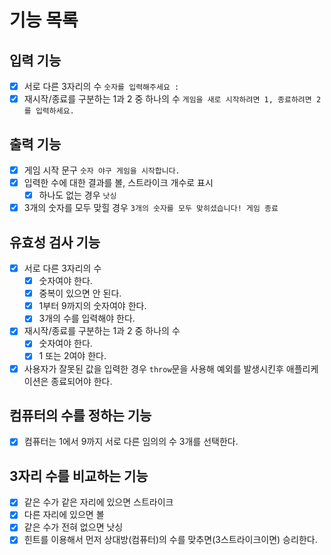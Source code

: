 # 기능 목록

## 입력 기능

- [x] 서로 다른 3자리의 수 `숫자를 입력해주세요 : `
- [x] 재시작/종료를 구분하는 1과 2 중 하나의 수 `게임을 새로 시작하려면 1, 종료하려면 2를 입력하세요.`

## 출력 기능

- [x] 게임 시작 문구 `숫자 야구 게임을 시작합니다.`
- [x] 입력한 수에 대한 결과를 볼, 스트라이크 개수로 표시
  - [x] 하나도 없는 경우 `낫싱`
- [x] 3개의 숫자를 모두 맞힐 경우 `3개의 숫자를 모두 맞히셨습니다! 게임 종료`

## 유효성 검사 기능

- [x] 서로 다른 3자리의 수
  - [x] 숫자여야 한다.
  - [x] 중복이 있으면 안 된다.
  - [x] 1부터 9까지의 숫자여야 한다.
  - [x] 3개의 수를 입력해야 한다.
- [x] 재시작/종료를 구분하는 1과 2 중 하나의 수
  - [x] 숫자여야 한다.
  - [x] 1 또는 2여야 한다.
- [x] 사용자가 잘못된 값을 입력한 경우 `throw`문을 사용해 예외를 발생시킨후 애플리케이션은 종료되어야 한다.

## 컴퓨터의 수를 정하는 기능

- [x] 컴퓨터는 1에서 9까지 서로 다른 임의의 수 3개를 선택한다.

## 3자리 수를 비교하는 기능

- [x] 같은 수가 같은 자리에 있으면 스트라이크
- [x] 다른 자리에 있으면 볼
- [x] 같은 수가 전혀 없으면 낫싱
- [x] 힌트를 이용해서 먼저 상대방(컴퓨터)의 수를 맞추면(3스트라이크이면) 승리한다.
